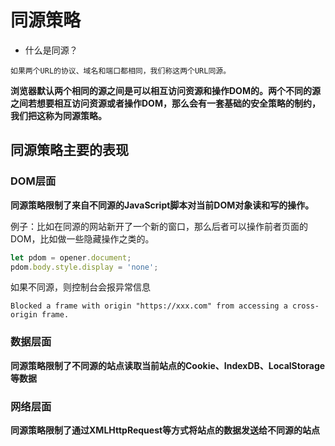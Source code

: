 # 同源策略

- 什么是同源？

```
如果两个URL的协议、域名和端口都相同，我们称这两个URL同源。
```

**浏览器默认两个相同的源之间是可以相互访问资源和操作DOM的。两个不同的源之间若想要相互访问资源或者操作DOM，那么会有一套基础的安全策略的制约，我们把这称为同源策略。**

## 同源策略主要的表现

### DOM层面

**同源策略限制了来自不同源的JavaScript脚本对当前DOM对象读和写的操作。**

例子：比如在同源的网站新开了一个新的窗口，那么后者可以操作前者页面的DOM，比如做一些隐藏操作之类的。

```js
let pdom = opener.document;
pdom.body.style.display = 'none';
```

如果不同源，则控制台会报异常信息

```
Blocked a frame with origin "https://xxx.com" from accessing a cross-origin frame.
```

### 数据层面

**同源策略限制了不同源的站点读取当前站点的Cookie、IndexDB、LocalStorage等数据**

### 网络层面

**同源策略限制了通过XMLHttpRequest等方式将站点的数据发送给不同源的站点**
